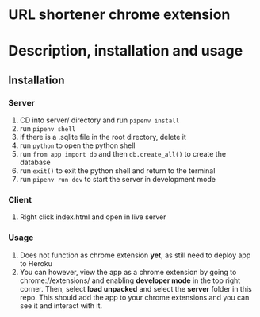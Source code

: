 # URL shortener chrome extension

# Description, installation and usage

## Installation

### Server

1. CD into server/ directory and run `pipenv install`
2. run `pipenv shell`
3. if there is a .sqlite file in the root directory, delete it
4. run `python` to open the python shell
5. run `from app import db` and then `db.create_all()` to create the database
6. run `exit()` to exit the python shell and return to the terminal
3. run `pipenv run dev` to start the server in development mode

### Client

1. Right click index.html and open in live server

### Usage

1. Does not function as chrome extension **yet**, as still need to deploy app to Heroku
2. You can however, view the app as a chrome extension by going to chrome://extensions/ and enabling **developer mode** in the top right corner. Then, select **load unpacked** and select the **server** folder in this repo. This should add the app to your chrome extensions and you can see it and interact with it.
